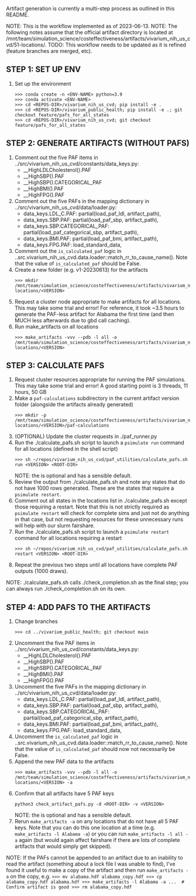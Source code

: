 Artifact generation is currently a multi-step process as outlined in this README.


NOTE: This is the workflow implemented as of 2023-06-13.
NOTE: The following notes assume that the official artifact directory is located at /mnt/team/simulation_science/costeffectiveness/artifacts/vivarium_nih_us_cvd/51-locations/.
TODO: This workflow needs to be updated as it is refined (feature branches are merged, etc).


STEP 1: SET UP ENV
------------------
1. Set up the environment
    ```
    >>> conda create -n <ENV-NAME> python=3.9
    >>> conda activate <ENV-NAME>
    >>> cd <REPOS-DIR>/vivarium_nih_us_cvd; pip install -e .
    >>> cd <REPOS-DIR>/vivarium_public_health; pip install -e .; git checkout feature/pafs_for_all_states
    >>> cd <REPOS-DIR>/vivarium_nih_us_cvd; git checkout feature/pafs_for_all_states
    ```


STEP 2: GENERATE ARTIFACTS (WITHOUT PAFS)
-----------------------------------------
1. Comment out the five PAF items in ../src/vivarium_nih_us_cvd/constants/data_keys.py:
    - __HighLDLCholesterol().PAF
    - __HighSBP().PAF
    - __HighSBP().CATEGORICAL_PAF
    - __HighBMI().PAF
    - __HighFPG().PAF
2. Comment out the five PAFs in the mapping dictionary in ../src/vivarium_nih_us_cvd/data/loader.py:
    - data_keys.LDL_C.PAF: partial(load_paf_ldl, artifact_path),
    - data_keys.SBP.PAF: partial(load_paf_sbp, artifact_path),
    - data_keys.SBP.CATEGORICAL_PAF: partial(load_paf_categorical_sbp, artifact_path),
    - data_keys.BMI.PAF: partial(load_paf_bmi, artifact_path),
    - data_keys.FPG.PAF: load_standard_data,
3. Comment out the `is_calculated_paf` logic in ..src.vivarium_nih_us_cvd.data.loader::match_rr_to_cause_name(). Note that the value of `is_calculated_paf` should be False.
4. Create a new <VERSION> folder (e.g. v1-20230613) for the artifacts 
    ```
    >>> mkdir /mnt/team/simulation_science/costeffectiveness/artifacts/vivarium_nih_us_cvd/51-locations/<VERSION>
    ```
5. Request a cluster node appropriate to make artifacts for all locations. This may take some trial and error! For reference, it took ~3.5 hours to generate the PAF-less artifact for Alabama the first time (and then MUCH less afterwards due to gbd call caching).
6. Run make_artifacts on all locations
    ```
    >>> make_artifacts -vvv --pdb -l all -o /mnt/team/simulation_science/costeffectiveness/artifacts/vivarium_nih_us_cvd/51-locations/<VERSION>
    ```


STEP 3: CALCULATE PAFS
----------------------
1. Request cluster resources appropriate for running the PAF simulations. This may take some trial and error! A good starting point is 3 threads, 11 hours, 50 GB
2. Make a `paf-calculations` subdirectory in the current artifact version folder (alongside the artifacts already generated)
    ```
    >>> mkdir -p /mnt/team/simulation_science/costeffectiveness/artifacts/vivarium_nih_us_cvd/51-locations/<VERSION>/paf-calculations
    ```
3. (OPTIONAL) Update the cluster requests in ./paf_runner.py
4. Run the ./calculate_pafs.sh script to launch a `psimulate run` command for all locations (defined in the shell script)
    ```
    >>> sh ~/repos/vivarium_nih_us_cvd/paf_utilities/calculate_pafs.sh run <VERSION> <ROOT-DIR>
    ```
    NOTE: the <ROOT-DIR> is optional and has a sensible default.
5. Review the output from ./calculate_pafs.sh and note any states that do not have 1000 rows generated. These are the states that require a `psimulate restart`.
6. Comment out all states in the locations list in ./calculate_pafs.sh except those requiring a restart. Note that this is not strictly required as `psimulate restart` will check for complete sims and just not do anything in that case, but not requesting resources for these unnecessary runs will help with our slurm fairshare.
7. Run the ./calculate_pafs.sh script to launch a `psimulate restart` command for all locations requiring a restart
    ```
    >>> sh ~/repos/vivarium_nih_us_cvd/paf_utilities/calculate_pafs.sh restart <VERSION> <ROOT-DIR>
    ```
8. Repeat the previous two steps until all locations have complete PAF outputs (1000 draws).

NOTE: ./calculate_pafs.sh calls ./check_completion.sh as the final step; you can always run ./check_completion.sh on its own.


STEP 4: ADD PAFS TO THE ARTIFACTS
---------------------------------
1. Change branches
    ```
    >>> cd ../vivarium_public_health; git checkout main
    ```
2. Uncomment the five PAF items in ../src/vivarium_nih_us_cvd/constants/data_keys.py:
    - __HighLDLCholesterol().PAF
    - __HighSBP().PAF
    - __HighSBP().CATEGORICAL_PAF
    - __HighBMI().PAF
    - __HighFPG().PAF
3. Uncomment the five PAFs in the mapping dictionary in ../src/vivarium_nih_us_cvd/data/loader.py:
    - data_keys.LDL_C.PAF: partial(load_paf_ldl, artifact_path),
    - data_keys.SBP.PAF: partial(load_paf_sbp, artifact_path),
    - data_keys.SBP.CATEGORICAL_PAF: partial(load_paf_categorical_sbp, artifact_path),
    - data_keys.BMI.PAF: partial(load_paf_bmi, artifact_path),
    - data_keys.FPG.PAF: load_standard_data,
4. Uncomment the `is_calculated_paf` logic in ..src.vivarium_nih_us_cvd.data.loader::match_rr_to_cause_name(). Note that the value of `is_calculated_paf` should now not necessarily be False.
5. Append the new PAF data to the artifacts
    ```
    >>> make_artifacts -vvv --pdb -l all -o /mnt/team/simulation_science/costeffectiveness/artifacts/vivarium_nih_us_cvd/51-locations/<VERSION> -a
    ```
6. Confirm that all artifacts have 5 PAF keys
    ```
    python3 check_artifact_pafs.py -d <ROOT-DIR> -v <VERSION>
    ```
    NOTE: the <ROOT-DIR> is optional and has a sensible default.
7. Rerun `make_artifacts -a` on any locations that do not have all 5 PAF keys. Note that you can do this one location at a time (e.g. `make_artifacts -l Alabama -a`) or you can run `make_artifacts -l all -a` again (but would again affect fairshare if there are lots of complete artifacts that would simply get skipped).

NOTE: If the PAFs cannot be appended to an artifact due to an inability to read the artifact (something about a lock file I was unable to find), I've found it useful to make a copy of the artifact and then run `make_artifacts -a` on the copy, e.g.
    ```
    >>> mv alabama.hdf alabama_copy.hdf
    >>> cp alabama_copy.hdf alabama.hdf
    >>> make_artifacts -l Alabama -a ...  # Confirm artifact is good
    >>> rm alabama_copy.hdf
    ```